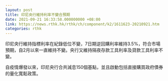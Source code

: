```yaml
---
layout: post
title: 印尼央行維持利率不變合預期
date: 2021-09-21 16:33:58.000000000 +08:00
link: https://news.rthk.hk/rthk/ch/component/k2/1611623-20210921.htm
categories: rthk
---
```


印尼央行維持指標利率在紀錄低位不變，7日期逆回購利率維持3.5%，符合市場預期，自2月以來一直維持不變。央行又維持隔夜存款工具利率及貸款工具利率不變。

自疫情爆發以來，印尼央行合共減息150個基點，並且啟動包括直接購買政府債券的量化寬鬆政策。

